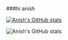 ###hi anish

[![Anish's GitHub stats](https://github-readme-stats.vercel.app/api?username=anishkumar127)](https://github.com/anishkumar127/github-readme-stats)


![Anish's GitHub stats](https://github-readme-stats.vercel.app/api?username=anishkumar127&show_icons=true&count_private=true)

<!-- 
![Anurag's GitHub stats](https://github-readme-stats.vercel.app/api?username=anuraghazra)
 -->
